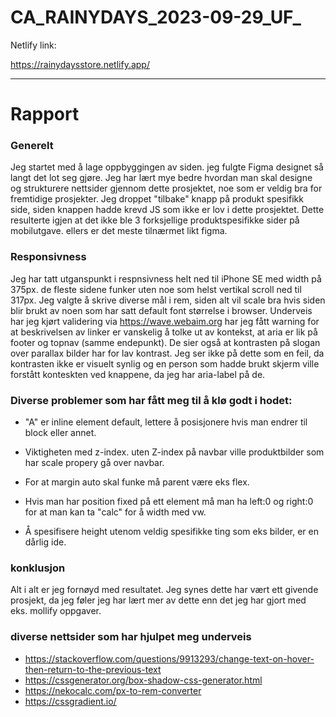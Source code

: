 # CA_RAINYDAYS_2023-09-29_UF_
 
Netlify link: 

https://rainydaysstore.netlify.app/

___________________________________________________________



# Rapport

### Generelt

Jeg startet med å lage oppbyggingen av siden. jeg fulgte Figma designet så langt det lot seg gjøre. Jeg har lært mye bedre hvordan man skal designe og strukturere nettsider gjennom dette prosjektet, noe som er veldig bra for fremtidige prosjekter. Jeg droppet "tilbake" knapp på produkt spesifikk side, siden knappen hadde krevd JS som ikke er lov i dette prosjektet. Dette resulterte igjen at det ikke ble 3 forksjellige produktspesifikke sider på mobilutgave. ellers er det meste tilnærmet likt figma.


### Responsivness
Jeg har tatt utganspunkt i respnsivness helt ned til iPhone SE med width på 375px. de fleste sidene funker uten noe som helst vertikal scroll ned til 317px. Jeg valgte å skrive diverse mål i rem, siden alt vil scale bra hvis siden blir brukt av noen som har satt default font størrelse i browser. Underveis har jeg kjørt validering via https://wave.webaim.org har jeg fått warning for at beskrivelsen av linker er vanskelig å tolke ut av kontekst, at aria er lik på footer og topnav (samme endepunkt). De sier også at kontrasten på slogan over parallax bilder har for lav kontrast. Jeg ser ikke på dette som en feil, da kontrasten ikke er visuelt synlig og en person som hadde brukt skjerm ville forstått konteskten ved knappene, da jeg har aria-label på de. 


### Diverse problemer som har fått meg til å klø godt i hodet:

* "A" er inline element default, lettere å posisjonere hvis man endrer til block eller annet.

* Viktigheten med z-index. uten Z-index på navbar ville produktbilder som har scale propery gå over navbar.

* For at margin auto skal funke må parent være eks flex.

* Hvis man har position fixed på ett element må man ha left:0 og right:0 for at man kan ta "calc" for å width med vw.

* Å spesifisere height utenom veldig spesifikke ting som eks bilder, er en dårlig ide.


### konklusjon
Alt i alt er jeg fornøyd med resultatet. Jeg synes dette har vært ett givende prosjekt, da jeg føler jeg har lært mer av dette enn det jeg har gjort med eks. mollify oppgaver.


### diverse nettsider som har hjulpet meg underveis
* https://stackoverflow.com/questions/9913293/change-text-on-hover-then-return-to-the-previous-text
* https://cssgenerator.org/box-shadow-css-generator.html
* https://nekocalc.com/px-to-rem-converter
* https://cssgradient.io/
